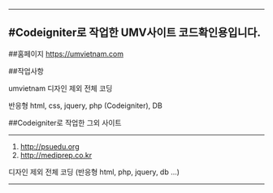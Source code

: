----------------------------------------------------------
#Codeigniter로 작업한 UMV사이트 코드확인용입니다.
----------------------------------------------------------

##홈페이지
https://umvietnam.com

##작업사항

umvietnam 디자인 제외 전체 코딩

반응형 html, css, jquery, php (Codeigniter), DB

##Codeigniter로 작업한 그외 사이트
**************************
1. http://psuedu.org
2. http://mediprep.co.kr

디자인 제외 전체 코딩 (반응형 html, php, jquery, db ...)
**************************
